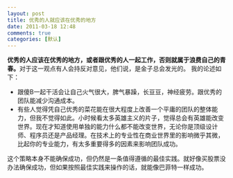 ```yaml
---
layout: post
title: 优秀的人就应该在优秀的地方
date: 2011-03-18 12:48
comments: true
categories: [默认]
---
```

<strong>优秀的人应该在优秀的地方，或者跟优秀的人一起工作，否则就属于浪费自己的青春。</strong>对于这一观点有人会持反对意见，他们说，是金子总会发光的。
我的论述如下：
<ul>
	<li>跟傻B一起干活会让自己火气很大，脾气暴躁，长豆豆，神经疲劳。跟优秀的团队能减少沟通成本。</li>
	<li>有些人觉得凭自己优秀的菜花能在很大程度上改善一个平庸的团队的整体能力，但我不觉得如此。小时候看太多英雄主义的片子，觉得总会有英雄能改变世界。现在才知道使用单独的能力什么都不能改变世界，无论你是顶级设计师、程序员还是产品经理。在技术上的专业性在商业世界里的影响微乎其微，比起你的专业能力，有太多重要得多的因素来影响团队成功。</li>
</ul>
这个策略本身不能确保成功，但仍然是一条值得遵循的最佳实践。就好像买股票没办法确保成功，但如果按照最佳实践来操作的话，就能像巴菲特一样成功。
